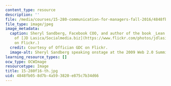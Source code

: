 ```yaml
---
content_type: resource
description: ''
file: /media/courses/15-280-communication-for-managers-fall-2016/4848fb058d7b4a593820e875c7b34d66_15-280f16-th.jpg
file_type: image/jpeg
image_metadata:
  caption: Sheryl Sandberg, Facebook COO, and author of the book _Lean In_. (Courtesy
    of [JD Lasica/Socialmedia.biz](https://www.flickr.com/photos/jdlasica/4036278964/)
    on Flickr.)
  credit: Courtesy of Offician GDC on Flickr.
  image-alt: Sheryl Sandberg speaking onstage at the 2009 Web 2.0 Summit.
learning_resource_types: []
ocw_type: OCWImage
resourcetype: Image
title: 15-280f16-th.jpg
uid: 4848fb05-8d7b-4a59-3820-e875c7b34d66
---
```

